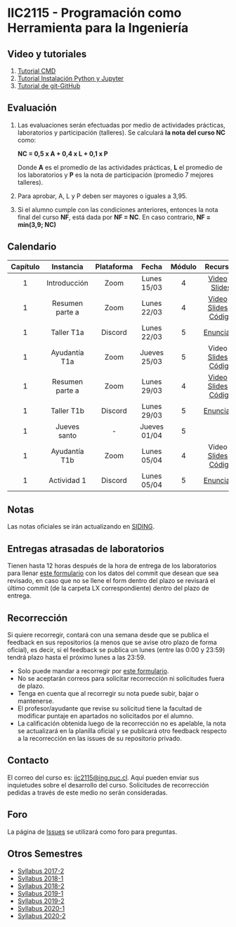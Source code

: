 
# IIC2115 - Programación como Herramienta para la Ingeniería

## Video y tutoriales

1. [Tutorial CMD](https://www.youtube.com/watch?v=qgFmMU6Pukc) 
1. [Tutorial Instalación Python y Jupyter](https://www.youtube.com/watch?v=FxHoi_ZRV4s) 
1. [Tutorial de git-GitHub](https://youtu.be/4WTjx_Rw65A)



## Evaluación

1. Las evaluaciones serán efectuadas por medio de actividades prácticas, laboratorios y participación (talleres). Se calculará **la nota del curso NC** como:

    **NC = 0,5 x A + 0,4 x L + 0,1 x P**

    Donde **A** es el promedio de las actividades prácticas, **L** el promedio de los laboratorios y **P** es la nota de participación (promedio 7 mejores talleres).

2. Para aprobar, A, L y P deben ser mayores o iguales a 3,95.
3. Si el alumno cumple con las condiciones anteriores, entonces la nota final del curso **NF**, está dada por **NF = NC**. En caso contrario, **NF = min(3,9; NC)**


## Calendario 

| Capítulo |	Instancia    | Plataforma | Fecha        | Módulo | Recursos |
| :-:      | :-:             | :-:        | :-:          | :-:    | :-:      |
| 1        | Introducción    |  Zoom      | Lunes 15/03  | 4      | [Video](https://youtu.be/vj_BKgVOTa4) - [Slides](../../blob/master/Material%20de%20clases/Capítulo%201/Introducción%20al%20curso.pdf) |
| 1        | Resumen parte a |  Zoom      | Lunes 22/03  | 4      | [Video](https://youtu.be/Aq_VkJdTPJ4) - [Slides](../../blob/main/Material%20de%20clases/Capítulo%201/Parte%20a/Slides/01%20-%20Fundamentos%20de%20OOP.pdf) - [Código](../../tree/master/Material%20de%20clases/Capítulo%201/Parte%20a) |
| 1        | Taller T1a      |  Discord   | Lunes 22/03  | 5      | [Enunciado](../../blob/main/Talleres/T1a/T1a.pdf) |
| 1        | Ayudantía T1a   |  Zoom      | Jueves 25/03 | 5      | Video - [Slides](https://github.com/IIC2115/Syllabus/blob/main/Ayudant%C3%ADas/T1a/Ay_T1a.pdf) - [Código](https://github.com/IIC2115/Syllabus/blob/main/Ayudant%C3%ADas/T1a/Ay_T1a.ipynb) |
| 1        | Resumen parte a |  Zoom      | Lunes 29/03  | 4      | [Video]() - [Slides]() - [Código]() |
| 1        | Taller T1b      |  Discord   | Lunes 29/03  | 5      | [Enunciado]() |
| 1        | Jueves santo      |  -   | Jueves 01/04  | 5      |  |
| 1        | Ayudantía T1b   |  Zoom      | Lunes 05/04 | 4      | Video - [Slides]() - [Código]() |
| 1        | Actividad 1   |  Discord      | Lunes 05/04 | 5      | [Enunciado]() |

<!--| L01 | Resumen materia capítulo                     |  Zoom      | lunes 10 de agosto      |   5    | [Video](https://youtu.be/Xy_UMYjQwiw) - [Slides](../../blob/master/Material%20de%20clases/Capítulo%201/Introducción.pdf)|
| L01 | Revisión de enunciado       	              |  Zoom      | jueves 13 de agosto     |   5    | [Video](https://youtu.be/PbKdwaoWkJ8) - [Enunciado](../../blob/master/Laboratorios/L01/L01.pdf)|
| L01 | Sesión de trabajo en laboratorio             |  Discord   | lunes 17 de agosto      |   4,5  |      |
| L01 | Actividad de participación                   |  Discord   | jueves 20 de agosto     |   5    |      |
|     |                                              |            |                         |        |      |
| L02 | Resumen materia capítulo: parte 1            |  Zoom      | lunes 24 de agosto      |   4    | [Video](https://youtu.be/kSoDgmocaB0) - [Slides](../../blob/master/Material%20de%20clases/Capítulo%202/Resumen%20Capítulo%202%20-%20Parte%201%20-%20Estructuras%20de%20datos.pdf) |
| L02 | Resumen materia capítulo: parte 2            |  Zoom      | lunes 24 de agosto      |   5    | [Video](https://youtu.be/WrG-VHqEKt4) - [Slides](../../blob/master/Material%20de%20clases/Capítulo%202/Resumen%20Capítulo%202%20-%20Parte%202%20-%20Técnicas%20y%20Algoritmos.pdf) |
| L02 | Revisión de enunciado       	              |  Zoom      | jueves 27 de agosto     |   5    | [Video](https://youtu.be/uzBU56wCp8M) - [Enunciado](../../blob/master/Laboratorios/L02/L02.pdf)      |
| L02 | Sesión de trabajo en laboratorio             |  Discord   | lunes 31 de agosto      |   4,5  |      |
| L02	| Ayudantía y revisión de ejercicios           |  Zoom      | jueves 3 de septiembre  |   5    | [Video](https://youtu.be/EbZb4tkdzUQ) - [Enunciado](../../blob/master/Ayudant%C3%ADas/Ayudant%C3%ADa%201/Enunciado.pdf)    |
| L02 | Sesión de trabajo en laboratorio             |  Discord   | lunes 7 de septiembre   |   4,5  |      |
| L02 | Sesión de trabajo en laboratorio             |  Discord   | jueves 10 de septiembre |   5    |      |
| L02 | Actividad de participación                   |  Discord   | lunes 14 de septiembre  |   4,5  |      |
|     | Feriado                                      |            | jueves 17 de septiembre |   5    |      |
|     |                                              |            |                         |        |      |
| L03 | Resumen materia capítulo                     |  Zoom      | lunes 28 de septiembre  |   4    | [Video](https://youtu.be/nXDYpCh1dOc) - [Slides](../../blob/master/Material%20de%20clases/Cap%C3%ADtulo%203/Slides/Resumen%20Capitulo%203.pdf) |
| L03 | Taller de revisión de ejercicios             |  Zoom      | lunes 28 de septiembre  |   5    | [Video](https://youtu.be/8QvPQ2ne0sE) - [Ejemplos](../../blob/master/Material%20de%20clases/Cap%C3%ADtulo%203/Ejemplos/) |
| L03 | Revisión de enunciado       	              |  Zoom      | jueves 1 de octubre     |   5    | [Video](https://youtu.be/gWaBaDlJn_Y) - [Enunciado](../../blob/master/Laboratorios/L03/L03.pdf)    |
| L03 | Sesión de trabajo en laboratorio             |  Discord   | lunes 5 de octubre      |   4,5  |      |
| L03	| Ayudantía y revisión de ejercicios           |  Zoom      | jueves 8 de octubre     |   5    | [Video](https://youtu.be/7KuTrFbWXLc) - [Enunciado](../../blob/master/Ayudantías/Ayudantía%202/Enunciado.pdf) |
|     | Feriado                                      |            | lunes 12 de octubre     |   4,5  |      |
| L03 | Actividad de participación                   |  Discord   | jueves 15 de octubre    |   5    |      |       
|     |                                              |            |                         |        |      |
| L04 | Resumen materia capítulo                     |  Zoom      | lunes 19 de octubre     |   4    | [Video](https://youtu.be/CQjZokFB85Y) - [Slides](../../blob/master/Material%20de%20clases/Capítulo%204/Slides/Resumen%20Capítulo%204%20-%20Análisis%20Exploratorio%20de%20Datos.pdf)|
| L04 | Taller de revisión de ejercicios             |  Zoom      | lunes 19 de octubre     |   5    | [Video](https://youtu.be/WKhPoLe1ZsQ) - [Ejemplos](../../tree/master/Material%20de%20clases/Capítulo%204/)     |
| L04 | Revisión de enunciado       	              |  Zoom      | jueves 22 de octubre    |   5    | [Video](https://youtu.be/FQXo1Ypeulo) - [Enunciado](../../blob/master/Laboratorios/L04/L04.pdf)     |
| L04 | Sesión de trabajo en laboratorio             |  Discord   | lunes 26 de octubre     |   4,5  |      |
| L04	| Ayudantía y revisión de ejercicios           |  Zoom      | jueves 29 de octubre    |   5    |  [Video](https://youtu.be/Yanq1oKbSSw) - [Solución](https://github.com/IIC2115/Syllabus/blob/master/Ayudant%C3%ADas/Ayudant%C3%ADa%203/Ayudant%C3%ADa%203.ipynb)    |
| L04 | Sesión de trabajo en laboratorio             |  Discord   | lunes 2 de noviembre    |   4,5  |      |
| L04 | Actividad de participación                   |  Discord   | jueves 5 de noviembre   |   5    |      |
| L04 | Sesión de trabajo en laboratorio             |  Discord   | lunes 9 de noviembre    |   4,5  |      |
| L04 | Sesión de trabajo en laboratorio             |  Discord   | jueves 12 de noviembre   |   5    |      |
|     |                                              |            |                         |        |      |
| L05 | Resumen materia capítulo                     |  Zoom      | lunes 16 de noviembre  |   4,5    | [Video](https://youtu.be/NDnJn9QxKO8) - [Slides](../../blob/master/Material%20de%20clases/Cap%C3%ADtulo%205/Slides/Resumen%20Cap%C3%ADtulo%205%20-%20Herramientas%20Avanzadas.pdf)|
| L05 | Revisión de enunciado       	              |  Zoom      | jueves 19 de noviembre |   5    | [Video](https://youtu.be/wNIq7aVLci0) - [Enunciado](../../blob/master/Laboratorios/L05/L05.pdf) |
| L05 | Sesión de trabajo en laboratorio             |  Discord   | lunes 23 de noviembre  |   4,5  |      |
| L05	| Ayudantía y revisión de ejercicios           |  Zoom      | jueves 26 de noviembre |   5    |      |
| L05 | Sesión de trabajo en laboratorio             |  Discord   | lunes 30 de noviembre  |   4,5  |      |
| L05 | Actividad de participación                   |  Discord   | jueves 3 de diciembre  |   5    |      |
-->

## Notas
Las notas oficiales se irán actualizando en [SIDING](https://www.ing.uc.cl/#SIDING).


## Entregas atrasadas de laboratorios
Tienen hasta 12 horas después de la hora de entrega de los laboratorios para llenar [este formulario](https://docs.google.com/forms/d/1no0BQIlv5ET1iAvhJAw8lqec1CX-VE6IQz71t4CQyr0/edit) con los datos del commit que desean que sea revisado, en caso que no se llene el form dentro del plazo se revisará el último commit (de la carpeta LX correspondiente) dentro del plazo de entrega.


## Recorrección

Si quiere recorregir, contará con una semana desde que se publica el feedback en sus repositorios (a menos que se avise otro plazo de forma oficial), es decir, si el feedback se publica un lunes (entre las 0:00 y 23:59) tendrá plazo hasta el próximo lunes a las 23:59.
* Solo puede mandar a recorregir por [este formulario](https://docs.google.com/forms/d/1i1peDx2b5F5CyQd5SGgA2eaBBxkE0_3KXkbeJtPdbJg).
* No se aceptarán correos para solicitar recorrección ni solicitudes fuera de plazo.
* Tenga en cuenta que al recorregir su nota puede subir, bajar o mantenerse.
* El profesor/ayudante que revise su solicitud tiene la facultad de modificar puntaje en apartados no solicitados por el alumno. 
* La calificación obtenida luego de la recorrección no es apelable, la nota se actualizará en la planilla oficial y se publicará otro feedback respecto a la recorrección en las issues de su repositorio privado.

## Contacto

El correo del curso es: iic2115@ing.puc.cl. Aquí pueden enviar sus inquietudes sobre el desarrollo del curso. Solicitudes de recorrección pedidas a través de este medio no serán consideradas.

## Foro

La página de [Issues](../../issues) se utilizará como foro para preguntas.

## Otros Semestres

* [Syllabus 2017-2](https://github.com/IIC2115/Syllabus-2017-2)
* [Syllabus 2018-1](https://github.com/IIC2115/Syllabus-2018-1)
* [Syllabus 2018-2](https://github.com/IIC2115/Syllabus-2018-2)
* [Syllabus 2019-1](https://github.com/IIC2115/Syllabus-2019-1)
* [Syllabus 2019-2](https://github.com/IIC2115/Syllabus-2019-2)
* [Syllabus 2020-1](https://github.com/IIC2115/Syllabus-2020-1)
* [Syllabus 2020-2](https://github.com/IIC2115/Syllabus-2020-2)
